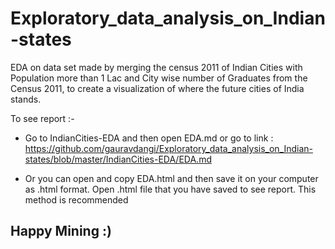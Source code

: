 # Exploratory_data_analysis_on_Indian-states
EDA on data set made by merging the census 2011 of Indian Cities with Population more than 1 Lac and City wise number of Graduates from the Census 2011, to create a visualization of where the future cities of India stands.

To see report :-

- Go to IndianCities-EDA and then open EDA.md or go to link : https://github.com/gauravdangi/Exploratory_data_analysis_on_Indian-states/blob/master/IndianCities-EDA/EDA.md

- Or you can open and copy EDA.html and then save it on your computer as .html format. Open .html file that you have saved to see report. This method is recommended

## Happy Mining :)

